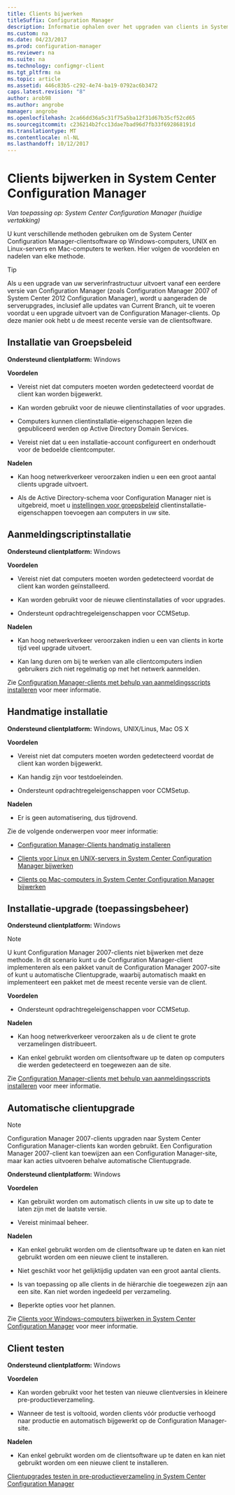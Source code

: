 ```yaml
---
title: Clients bijwerken
titleSuffix: Configuration Manager
description: Informatie ophalen over het upgraden van clients in System Center Configuration Manager.
ms.custom: na
ms.date: 04/23/2017
ms.prod: configuration-manager
ms.reviewer: na
ms.suite: na
ms.technology: configmgr-client
ms.tgt_pltfrm: na
ms.topic: article
ms.assetid: 446c83b5-c292-4e74-ba19-0792ac6b3472
caps.latest.revision: "8"
author: arob98
ms.author: angrobe
manager: angrobe
ms.openlocfilehash: 2ca66dd36a5c31f75a5ba12f31d67b35cf52cd65
ms.sourcegitcommit: c236214b2fcc13dae7bad96d7fb33f692868191d
ms.translationtype: MT
ms.contentlocale: nl-NL
ms.lasthandoff: 10/12/2017
---
```

# <a name="upgrade-clients-in-system-center-configuration-manager"></a>Clients bijwerken in System Center Configuration Manager

*Van toepassing op: System Center Configuration Manager (huidige vertakking)*

U kunt verschillende methoden gebruiken om de System Center Configuration Manager-clientsoftware op Windows-computers, UNIX en Linux-servers en Mac-computers te werken. Hier volgen de voordelen en nadelen van elke methode.  

> [!TIP]  
>  Als u een upgrade van uw serverinfrastructuur uitvoert vanaf een eerdere versie van Configuration Manager \(zoals Configuration Manager 2007 of System Center 2012 Configuration Manager\), wordt u aangeraden de serverupgrades, inclusief alle updates van Current Branch, uit te voeren voordat u een upgrade uitvoert van de Configuration Manager-clients. Op deze manier ook hebt u de meest recente versie van de clientsoftware.  

## <a name="group-policy-installation"></a>Installatie van Groepsbeleid  
 **Ondersteund clientplatform:** Windows  

 **Voordelen**  

-   Vereist niet dat computers moeten worden gedetecteerd voordat de client kan worden bijgewerkt.  

-   Kan worden gebruikt voor de nieuwe clientinstallaties of voor upgrades.  

-   Computers kunnen clientinstallatie-eigenschappen lezen die gepubliceerd werden op Active Directory Domain Services.  

-   Vereist niet dat u een installatie-account configureert en onderhoudt voor de bedoelde clientcomputer.  

 **Nadelen**  

-   Kan hoog netwerkverkeer veroorzaken indien u een een groot aantal clients upgrade uitvoert.  

-   Als de Active Directory-schema voor Configuration Manager niet is uitgebreid, moet u [instellingen voor groepsbeleid](../../../../core/clients/deploy/deploy-clients-to-windows-computers.md#BKMK_ClientGP) clientinstallatie-eigenschappen toevoegen aan computers in uw site.  


## <a name="logon-script-installation"></a>Aanmeldingscriptinstallatie  
 **Ondersteund clientplatform:** Windows  

 **Voordelen**  

-   Vereist niet dat computers moeten worden gedetecteerd voordat de client kan worden geïnstalleerd.  

-   Kan worden gebruikt voor de nieuwe clientinstallaties of voor upgrades.  

-   Ondersteunt opdrachtregeleigenschappen voor CCMSetup.  

 **Nadelen**  

-   Kan hoog netwerkverkeer veroorzaken indien u een van clients in korte tijd veel upgrade uitvoert.  

-   Kan lang duren om bij te werken van alle clientcomputers indien gebruikers zich niet regelmatig op met het netwerk aanmelden.  

 Zie [Configuration Manager-clients met behulp van aanmeldingsscripts installeren](../../../../core/clients/deploy/deploy-clients-to-windows-computers.md#BKMK_ClientLogonScript) voor meer informatie.  

## <a name="manual-installation"></a>Handmatige installatie  
 **Ondersteund clientplatform:** Windows, UNIX/Linus, Mac OS X  

 **Voordelen**  

-   Vereist niet dat computers moeten worden gedetecteerd voordat de client kan worden bijgewerkt.  

-   Kan handig zijn voor testdoeleinden.  

-   Ondersteunt opdrachtregeleigenschappen voor CCMSetup.  

 **Nadelen**  

-   Er is geen automatisering, dus tijdrovend.  

 Zie de volgende onderwerpen voor meer informatie:  

-   [Configuration Manager-Clients handmatig installeren](../../../../core/clients/deploy/deploy-clients-to-windows-computers.md#BKMK_Manual)  

-   [Clients voor Linux en UNIX-servers in System Center Configuration Manager bijwerken](../../../../core/clients/manage/upgrade/upgrade-clients-for-linux-and-unix-servers.md)  

-   [Clients op Mac-computers in System Center Configuration Manager bijwerken](../../../../core/clients/manage/upgrade/upgrade-clients-on-mac-computers.md)  

## <a name="upgrade-installation-application-management"></a>Installatie-upgrade (toepassingsbeheer)  
 **Ondersteund clientplatform:** Windows  

> [!NOTE]  
>  U kunt Configuration Manager 2007-clients niet bijwerken met deze methode. In dit scenario kunt u de Configuration Manager-client implementeren als een pakket vanuit de Configuration Manager 2007-site of kunt u automatische Clientupgrade, waarbij automatisch maakt en implementeert een pakket met de meest recente versie van de client.  

 **Voordelen**  

-   Ondersteunt opdrachtregeleigenschappen voor CCMSetup.  

 **Nadelen**  

-   Kan hoog netwerkverkeer veroorzaken als u de client te grote verzamelingen distribueert.  

-   Kan enkel gebruikt worden om clientsoftware up te daten op computers die werden gedetecteerd en toegewezen aan de site.  

 Zie [Configuration Manager-clients met behulp van aanmeldingsscripts installeren](../../../../core/clients/deploy/deploy-clients-to-windows-computers.md#BKMK_ClientApp) voor meer informatie.  

## <a name="automatic-client-upgrade"></a>Automatische clientupgrade  

> [!NOTE]  
>  Configuration Manager 2007-clients upgraden naar System Center Configuration Manager-clients kan worden gebruikt. Een Configuration Manager 2007-client kan toewijzen aan een Configuration Manager-site, maar kan acties uitvoeren behalve automatische Clientupgrade.  

 **Ondersteund clientplatform:** Windows  

 **Voordelen**  

-   Kan gebruikt worden om automatisch clients in uw site up to date te laten zijn met de laatste versie.  

-   Vereist minimaal beheer.  

 **Nadelen**  

-   Kan enkel gebruikt worden om de clientsoftware up te daten en kan niet gebruikt worden om een nieuwe client te installeren.  

-   Niet geschikt voor het gelijktijdig updaten van een groot aantal clients.  

-   Is van toepassing op alle clients in de hiërarchie die toegewezen zijn aan een site. Kan niet worden ingedeeld per verzameling.  

-   Beperkte opties voor het plannen.  

 Zie [Clients voor Windows-computers bijwerken in System Center Configuration Manager](../../../../core/clients/manage/upgrade/upgrade-clients-for-windows-computers.md) voor meer informatie.  

## <a name="client-testing"></a>Client testen  
 **Ondersteund clientplatform:** Windows  

 **Voordelen**  

-   Kan worden gebruikt voor het testen van nieuwe clientversies in kleinere pre-productieverzameling.  

-   Wanneer de test is voltooid, worden clients vóór productie verhoogd naar productie en automatisch bijgewerkt op de Configuration Manager-site.  

 **Nadelen**  

-   Kan enkel gebruikt worden om de clientsoftware up te daten en kan niet gebruikt worden om een nieuwe client te installeren.  

 [Clientupgrades testen in pre-productieverzameling in System Center Configuration Manager](../../../../core/clients/manage/upgrade/test-client-upgrades.md)  
